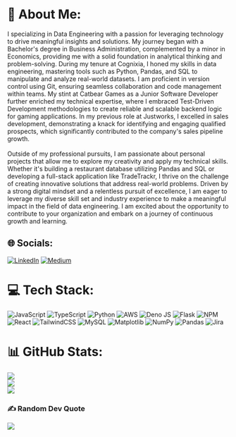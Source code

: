 # 💫 About Me:
I specializing in Data Engineering with a passion for leveraging technology to drive meaningful insights and solutions. My journey began with a Bachelor's degree in Business Administration, complemented by a minor in Economics, providing me with a solid foundation in analytical thinking and problem-solving. During my tenure at Cognixia, I honed my skills in data engineering, mastering tools such as Python, Pandas, and SQL to manipulate and analyze real-world datasets. I am proficient in version control using Git, ensuring seamless collaboration and code management within teams. My stint at Catbear Games as a Junior Software Developer further enriched my technical expertise, where I embraced Test-Driven Development methodologies to create reliable and scalable backend logic for gaming applications. In my previous role at Justworks, I excelled in sales development, demonstrating a knack for identifying and engaging qualified prospects, which significantly contributed to the company's sales pipeline growth.<br><br>Outside of my professional pursuits, I am passionate about personal projects that allow me to explore my creativity and apply my technical skills. Whether it's building a restaurant database utilizing Pandas and SQL or developing a full-stack application like TradeTrackr, I thrive on the challenge of creating innovative solutions that address real-world problems. Driven by a strong digital mindset and a relentless pursuit of excellence, I am eager to leverage my diverse skill set and industry experience to make a meaningful impact in the field of data engineering. I am excited about the opportunity to contribute to your organization and embark on a journey of continuous growth and learning.


## 🌐 Socials:
[![LinkedIn](https://img.shields.io/badge/LinkedIn-%230077B5.svg?logo=linkedin&logoColor=white)](https://linkedin.com/in/gglasgow) [![Medium](https://img.shields.io/badge/Medium-12100E?logo=medium&logoColor=white)](https://medium.com/@g.glasgow91) 

# 💻 Tech Stack:
![JavaScript](https://img.shields.io/badge/javascript-%23323330.svg?style=for-the-badge&logo=javascript&logoColor=%23F7DF1E) ![TypeScript](https://img.shields.io/badge/typescript-%23007ACC.svg?style=for-the-badge&logo=typescript&logoColor=white) ![Python](https://img.shields.io/badge/python-3670A0?style=for-the-badge&logo=python&logoColor=ffdd54) ![AWS](https://img.shields.io/badge/AWS-%23FF9900.svg?style=for-the-badge&logo=amazon-aws&logoColor=white) ![Deno JS](https://img.shields.io/badge/deno%20js-000000?style=for-the-badge&logo=deno&logoColor=white) ![Flask](https://img.shields.io/badge/flask-%23000.svg?style=for-the-badge&logo=flask&logoColor=white) ![NPM](https://img.shields.io/badge/NPM-%23CB3837.svg?style=for-the-badge&logo=npm&logoColor=white) ![React](https://img.shields.io/badge/react-%2320232a.svg?style=for-the-badge&logo=react&logoColor=%2361DAFB) ![TailwindCSS](https://img.shields.io/badge/tailwindcss-%2338B2AC.svg?style=for-the-badge&logo=tailwind-css&logoColor=white) ![MySQL](https://img.shields.io/badge/mysql-%2300000f.svg?style=for-the-badge&logo=mysql&logoColor=white) ![Matplotlib](https://img.shields.io/badge/Matplotlib-%23ffffff.svg?style=for-the-badge&logo=Matplotlib&logoColor=black) ![NumPy](https://img.shields.io/badge/numpy-%23013243.svg?style=for-the-badge&logo=numpy&logoColor=white) ![Pandas](https://img.shields.io/badge/pandas-%23150458.svg?style=for-the-badge&logo=pandas&logoColor=white) ![Jira](https://img.shields.io/badge/jira-%230A0FFF.svg?style=for-the-badge&logo=jira&logoColor=white) 
# 📊 GitHub Stats:
![](https://github-readme-stats.vercel.app/api?username=Gglasgow09&theme=dark&hide_border=false&include_all_commits=false&count_private=true)<br/>
![](https://github-readme-streak-stats.herokuapp.com/?user=Gglasgow09&theme=dark&hide_border=false)<br/>
![](https://github-readme-stats.vercel.app/api/top-langs/?username=Gglasgow09&theme=dark&hide_border=false&include_all_commits=false&count_private=true&layout=compact)

### ✍️ Random Dev Quote
![](https://quotes-github-readme.vercel.app/api?type=horizontal&theme=radical)

<!-- Proudly created with GPRM ( https://gprm.itsvg.in ) -->
